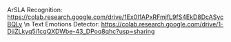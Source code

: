 ArSLA Recognition:
https://colab.research.google.com/drive/1Ex0I1APxRFmjfL9fS4EkD8DcASycBQLy \n
Text Emotions Detector:
https://colab.research.google.com/drive/1-DjiZLkyq5i1cqQXDWbe-43_DPoq8qhc?usp=sharing
